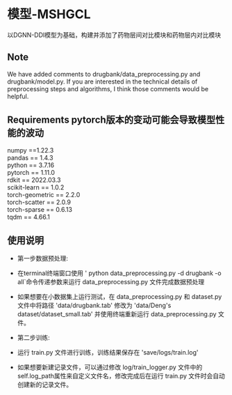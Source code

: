 # 模型-MSHGCL
以DGNN-DDI模型为基础，构建并添加了药物层间对比模块和药物层内对比模块
## Note
We have added comments to drugbank/data_preprocessing.py and drugbank/model.py. If you are interested in the technical details of preprocessing steps and algorithms, I think those comments would be helpful. 
## Requirements  pytorch版本的变动可能会导致模型性能的波动
numpy ==1.22.3          
pandas == 1.4.3           
python == 3.7.16             
pytorch == 1.11.0           
rdkit == 2022.03.3     
scikit-learn == 1.0.2                   
torch-geometric == 2.2.0                  
torch-scatter == 2.0.9                  
torch-sparse == 0.6.13            
tqdm == 4.66.1
## 使用说明  
- 第一步数据预处理:
- 在terminal终端窗口使用 ' python data_preprocessing.py -d drugbank -o all`命令传递参数来运行 data_preprocessing.py 文件完成数据预处理
- 如果想要在小数据集上运行测试，在 data_preprocessing.py 和 dataset.py 文件中将路径 'data/drugbank.tab' 修改为 'data/Deng's dataset/dataset_small.tab' 并使用终端重新运行 data_preprocessing.py 文件。

- 第二步训练:
- 运行 train.py 文件进行训练，训练结果保存在 'save/logs/train.log'
- 如果想要新建记录文件，可以通过修改 log/train_logger.py 文件中的 self.log_path属性来自定义文件名，修改完成后在运行 train.py 文件时会自动创建新的记录文件。

